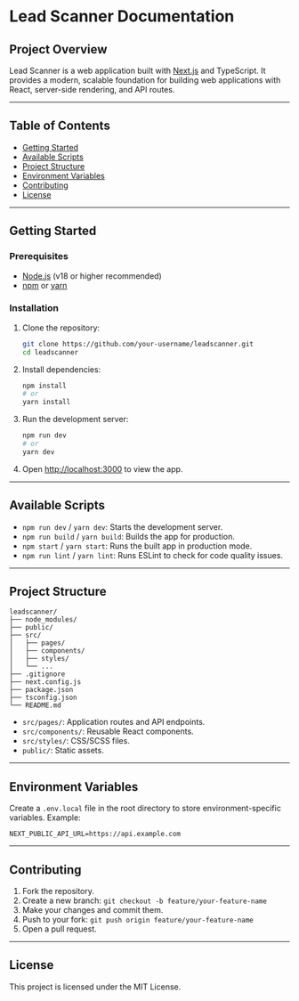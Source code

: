 # Lead Scanner Documentation

## Project Overview

Lead Scanner is a web application built with [Next.js](https://nextjs.org/) and TypeScript. It provides a modern, scalable foundation for building web applications with React, server-side rendering, and API routes.

---

## Table of Contents
- [Getting Started](#getting-started)
- [Available Scripts](#available-scripts)
- [Project Structure](#project-structure)
- [Environment Variables](#environment-variables)
- [Contributing](#contributing)
- [License](#license)

---

## Getting Started

### Prerequisites
- [Node.js](https://nodejs.org/) (v18 or higher recommended)
- [npm](https://www.npmjs.com/) or [yarn](https://yarnpkg.com/)

### Installation
1. Clone the repository:
   ```bash
   git clone https://github.com/your-username/leadscanner.git
   cd leadscanner
   ```
2. Install dependencies:
   ```bash
   npm install
   # or
   yarn install
   ```
3. Run the development server:
   ```bash
   npm run dev
   # or
   yarn dev
   ```
4. Open [http://localhost:3000](http://localhost:3000) to view the app.

---

## Available Scripts

- `npm run dev` / `yarn dev`: Starts the development server.
- `npm run build` / `yarn build`: Builds the app for production.
- `npm start` / `yarn start`: Runs the built app in production mode.
- `npm run lint` / `yarn lint`: Runs ESLint to check for code quality issues.

---

## Project Structure

```
leadscanner/
├── node_modules/
├── public/
├── src/
│   ├── pages/
│   ├── components/
│   ├── styles/
│   └── ...
├── .gitignore
├── next.config.js
├── package.json
├── tsconfig.json
└── README.md
```

- `src/pages/`: Application routes and API endpoints.
- `src/components/`: Reusable React components.
- `src/styles/`: CSS/SCSS files.
- `public/`: Static assets.

---

## Environment Variables

Create a `.env.local` file in the root directory to store environment-specific variables. Example:

```
NEXT_PUBLIC_API_URL=https://api.example.com
```

---

## Contributing

1. Fork the repository.
2. Create a new branch: `git checkout -b feature/your-feature-name`
3. Make your changes and commit them.
4. Push to your fork: `git push origin feature/your-feature-name`
5. Open a pull request.

---

## License

This project is licensed under the MIT License. 
